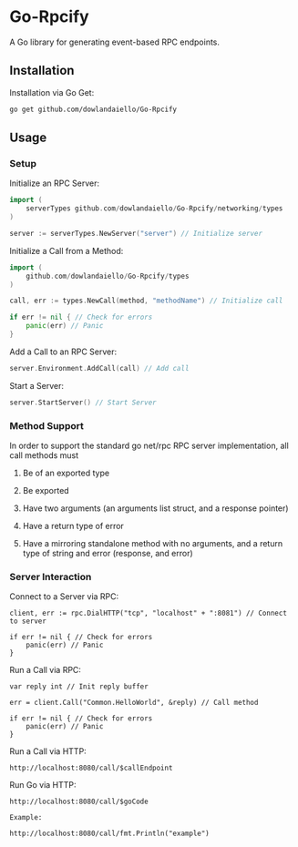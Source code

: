 # Go-Rpcify

A Go library for generating event-based RPC endpoints.

## Installation

Installation via Go Get:

```BASH
go get github.com/dowlandaiello/Go-Rpcify
```

## Usage

### Setup

Initialize an RPC Server:

```Go
import (
    serverTypes github.com/dowlandaiello/Go-Rpcify/networking/types
)

server := serverTypes.NewServer("server") // Initialize server
```

Initialize a Call from a Method:

```Go
import (
    github.com/dowlandaiello/Go-Rpcify/types
)

call, err := types.NewCall(method, "methodName") // Initialize call

if err != nil { // Check for errors
    panic(err) // Panic
}
```

Add a Call to an RPC Server:

```Go
server.Environment.AddCall(call) // Add call
```

Start a Server:

```Go
server.StartServer() // Start Server
```

### Method Support

In order to support the standard go net/rpc RPC server implementation, all call methods must

1. Be of an exported type

2. Be exported

3. Have two arguments (an arguments list struct, and a response pointer)

4. Have a return type of error

5. Have a mirroring standalone method with no arguments, and a return type of string and error (response, and error)

### Server Interaction

Connect to a Server via RPC:

```RPC
client, err := rpc.DialHTTP("tcp", "localhost" + ":8081") // Connect to server

if err != nil { // Check for errors
    panic(err) // Panic
}
```

Run a Call via RPC:

```RPC
var reply int // Init reply buffer

err = client.Call("Common.HelloWorld", &reply) // Call method

if err != nil { // Check for errors
    panic(err) // Panic
}
```

Run a Call via HTTP:

```HTTP
http://localhost:8080/call/$callEndpoint
```

Run Go via HTTP:

```HTTP
http://localhost:8080/call/$goCode
```

    Example:

    http://localhost:8080/call/fmt.Println("example")
